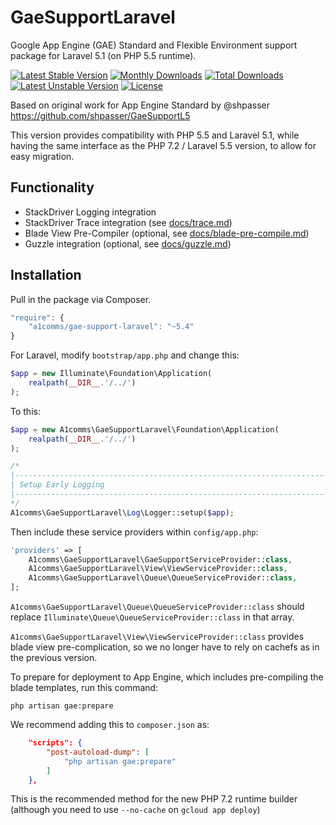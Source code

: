 # GaeSupportLaravel

Google App Engine (GAE) Standard and Flexible Environment support package for Laravel 5.1 (on PHP 5.5 runtime).

[![Latest Stable Version](https://poser.pugx.org/a1comms/gae-support-laravel/v/stable)](https://packagist.org/packages/a1comms/gae-support-laravel)
[![Monthly Downloads](https://poser.pugx.org/a1comms/gae-support-laravel/d/monthly)](https://packagist.org/packages/a1comms/gae-support-laravel)
[![Total Downloads](https://poser.pugx.org/a1comms/gae-support-laravel/downloads)](https://packagist.org/packages/a1comms/gae-support-laravel)
[![Latest Unstable Version](https://poser.pugx.org/a1comms/gae-support-laravel/v/unstable)](https://packagist.org/packages/a1comms/gae-support-laravel)
[![License](https://poser.pugx.org/a1comms/gae-support-laravel/license)](https://packagist.org/packages/a1comms/gae-support-laravel)

Based on original work for App Engine Standard by @shpasser https://github.com/shpasser/GaeSupportL5

This version provides compatibility with PHP 5.5 and Laravel 5.1, while having the same interface as the PHP 7.2 / Laravel 5.5 version, to allow for easy migration.

## Functionality
* StackDriver Logging integration
* StackDriver Trace integration (see [docs/trace.md](https://github.com/a1comms/GaeSupportLaravel/blob/php72-laravel55/docs/trace.md))
* Blade View Pre-Compiler (optional, see [docs/blade-pre-compile.md](https://github.com/a1comms/GaeSupportLaravel/blob/php72-laravel55/docs/blade-pre-compile.md))
* Guzzle integration (optional, see [docs/guzzle.md](https://github.com/a1comms/GaeSupportLaravel/blob/php72-laravel55/docs/guzzle.md))

## Installation

Pull in the package via Composer.

```js
"require": {
    "a1comms/gae-support-laravel": "~5.4"
}
```

For Laravel, modify `bootstrap/app.php` and change this:

```php
$app = new Illuminate\Foundation\Application(
    realpath(__DIR__.'/../')
);
```

To this:

```php
$app = new A1comms\GaeSupportLaravel\Foundation\Application(
    realpath(__DIR__.'/../')
);

/*
|--------------------------------------------------------------------------
| Setup Early Logging
|--------------------------------------------------------------------------
*/
A1comms\GaeSupportLaravel\Log\Logger::setup($app);
```

Then include these service providers within `config/app.php`:

```php
'providers' => [
    A1comms\GaeSupportLaravel\GaeSupportServiceProvider::class,
    A1comms\GaeSupportLaravel\View\ViewServiceProvider::class,
    A1comms\GaeSupportLaravel\Queue\QueueServiceProvider::class,
];
```

`A1comms\GaeSupportLaravel\Queue\QueueServiceProvider::class` should replace `Illuminate\Queue\QueueServiceProvider::class` in that array.

`A1comms\GaeSupportLaravel\View\ViewServiceProvider::class` provides blade view pre-complication, so we no longer have to rely on cachefs as in the previous version.

To prepare for deployment to App Engine, which includes pre-compiling the blade templates, run this command:

`php artisan gae:prepare`

We recommend adding this to `composer.json` as:

```json
    "scripts": {
        "post-autoload-dump": [
            "php artisan gae:prepare"
        ]
    },
```

This is the recommended method for the new PHP 7.2 runtime builder (although you need to use `--no-cache` on `gcloud app deploy`)